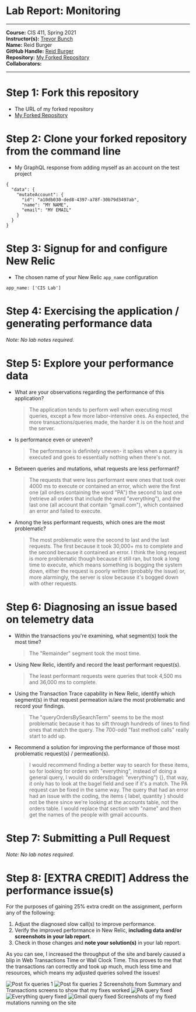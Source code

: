# Lab Report: Monitoring
___
**Course:** CIS 411, Spring 2021  
**Instructor(s):** [Trevor Bunch](https://github.com/trevordbunch)  
**Name:** Reid Burger   
**GitHub Handle:** [Reid Burger](https://github.com/reidburger)   
**Repository:** [My Forked Repository](https://github.com/ReidBurger/cis411_lab5_Monitoring)  
**Collaborators:** 
___

# Step 1: Fork this repository
- The URL of my forked repository
- [My Forked Repository](https://github.com/ReidBurger/cis411_lab5_Monitoring)  

# Step 2: Clone your forked repository from the command line
- My GraphQL response from adding myself as an account on the test project
```
{
  "data": {
    "mutateAccount": {
      "id": "a10db030-ded8-4397-a78f-30b79d3497ab",
      "name": "MY NAME",
      "email": "MY EMAIL"
    }
  }
}
```

# Step 3: Signup for and configure New Relic
- The chosen name of your New Relic ```app_name``` configuration
```
app_name: ['CIS Lab']
```

# Step 4: Exercising the application / generating performance data

_Note: No lab notes required._

# Step 5: Explore your performance data
* What are your observations regarding the performance of this application? 
  > The application tends to perform well when executing most queries, except a few more labor-intensive ones. As expected, the more transactions/queries made, the harder it is on the host and the server.
* Is performance even or uneven? 
  > The performance is definitely uneven- it spikes when a query is executed and goes to essentially nothing when there's not.
* Between queries and mutations, what requests are less performant? 
  > The requests that were less performant were ones that took over 4000 ms to execute or contained an error, which were the first one (all orders containing the word "PA") the second to last one (retrieve all orders that include the word "everything"), and the last one (all account that contain "gmail.com"), which contained an error and failed to execute.
* Among the less performant requests, which ones are the most problematic?
  > The most problematic were the second to last and the last requests. The first because it took 30,000+ ms to complete and the second because it contained an error. I think the long request is more problematic though because it still ran, but took a long time to execute, which means something is bogging the system down, either the request is poorly written (probably the issue) or, more alarmingly, the server is slow because it's bogged down with other requests.

# Step 6: Diagnosing an issue based on telemetry data
* Within the transactions you're examining, what segment(s) took the most time?
  > The "Remainder" segment took the most time.
* Using New Relic, identify and record the least performant request(s).
  > The least performant requests were queries that took 4,500 ms and 36,000 ms to complete.
* Using the Transaction Trace capability in New Relic, identify which segment(s) in that request permeation is/are the most problematic and record your findings.
  > The "queryOrdersBySearchTerm" seems to be the most problematic because it has to sift through hundreds of lines to find ones that match the query. The 700-odd "fast method calls" really start to add up.
* Recommend a solution for improving the performance of those most problematic request(s) / permeation(s).
  > I would recommend finding a better way to search for these items, so for looking for orders with "everything", instead of doing a general query, I would do orders(bagel: "everything") {}, that way, it only has to look at the bagel field and see if it's a match. The PA request can be fixed in the same way. The query that had an error had an issue with the coding, the items { label, quantity } should not be there since we're looking at the accounts table, not the orders table. I would replace that section with "name" and then get the names of the people with gmail accounts.

# Step 7: Submitting a Pull Request
_Note: No lab notes required._

# Step 8: [EXTRA CREDIT] Address the performance issue(s)
For the purposes of gaining 25% extra credit on the assignment, perform any of the following:
1. Adjust the diagnosed slow call(s) to improve performance. 
2. Verify the improved performance in New Relic, **including data and/or screenshots in your lab report**.
3. Check in those changes and **note your solution(s)** in your lab report.

As you can see, I increased the throughput of the site and barely caused a blip in Web Transactions Time or Wall Clock Time. This proves to me that the transactions ran correctly and took up much, much less time and resources, which means my adjusted queries solved the issues!

![Post fix queries 1](../assets/fixed_1.png)
![Post fix queries 2](../assets/fixed_2.png)
Screenshots from Summary and Transactions screens to show that my fixes worked
![PA query fixed](../assets/PA_query.png)
![Everything query fixed](../assets/everything_query.png)
![Gmail query fixed](../assets/gmail_query.png)
Screenshots of my fixed mutations running on the site